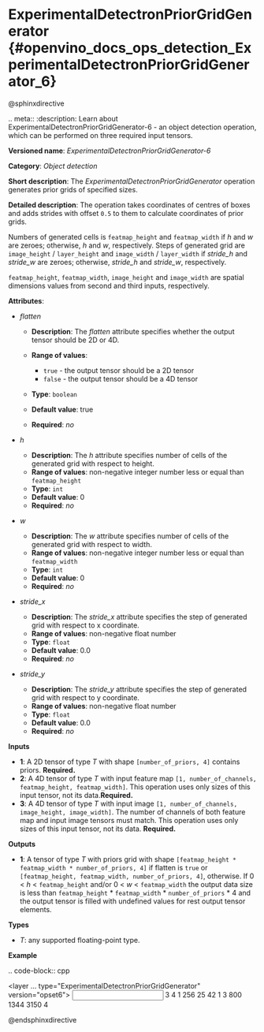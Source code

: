 # ExperimentalDetectronPriorGridGenerator {#openvino_docs_ops_detection_ExperimentalDetectronPriorGridGenerator_6}

@sphinxdirective

.. meta::
  :description: Learn about ExperimentalDetectronPriorGridGenerator-6 - 
                an object detection operation, which can be performed on three 
                required input tensors.

**Versioned name**: *ExperimentalDetectronPriorGridGenerator-6*

**Category**: *Object detection*

**Short description**: The *ExperimentalDetectronPriorGridGenerator* operation generates prior grids of specified sizes.

**Detailed description**: The operation takes coordinates of centres of boxes and adds strides with offset `0.5` to them to calculate coordinates of prior grids.

Numbers of generated cells is ``featmap_height`` and ``featmap_width`` if *h* and *w* are zeroes; otherwise, *h* and *w*, respectively. Steps of generated grid are ``image_height`` / ``layer_height`` and ``image_width`` / ``layer_width`` if *stride_h* and *stride_w* are zeroes; otherwise, *stride_h* and *stride_w*, respectively.

``featmap_height``, ``featmap_width``, ``image_height`` and ``image_width`` are spatial dimensions values from second and third inputs, respectively.

**Attributes**:

* *flatten*

  * **Description**: The *flatten* attribute specifies whether the output tensor should be 2D or 4D.
  * **Range of values**:
     
    * ``true`` - the output tensor should be a 2D tensor
    * ``false`` - the output tensor should be a 4D tensor
  * **Type**: ``boolean``
  * **Default value**: true
  * **Required**: *no*

* *h*

  * **Description**: The *h* attribute specifies number of cells of the generated grid with respect to height.
  * **Range of values**: non-negative integer number less or equal than ``featmap_height``
  * **Type**: ``int``
  * **Default value**: 0
  * **Required**: *no*

* *w*

  * **Description**: The *w* attribute specifies number of cells of the generated grid with respect to width.
  * **Range of values**: non-negative integer number less or equal than ``featmap_width``
  * **Type**: ``int``
  * **Default value**: 0
  * **Required**: *no*

* *stride_x*

  * **Description**: The *stride_x* attribute specifies the step of generated grid with respect to x coordinate.
  * **Range of values**: non-negative float number
  * **Type**: ``float``
  * **Default value**: 0.0
  * **Required**: *no*

* *stride_y*

  * **Description**: The *stride_y* attribute specifies the step of generated grid with respect to y coordinate.
  * **Range of values**: non-negative float number
  * **Type**: ``float``
  * **Default value**: 0.0
  * **Required**: *no*

**Inputs**

* **1**: A 2D tensor of type *T* with shape ``[number_of_priors, 4]`` contains priors. **Required.**
* **2**: A 4D tensor of type *T* with input feature map ``[1, number_of_channels, featmap_height, featmap_width]``. This operation uses only sizes of this input tensor, not its data.**Required.**
* **3**: A 4D tensor of type *T* with input image ``[1, number_of_channels, image_height, image_width]``. The number of channels of both feature map and input image tensors must match. This operation uses only sizes of this input tensor, not its data. **Required.**

**Outputs**

* **1**: A tensor of type *T* with priors grid with shape ``[featmap_height * featmap_width * number_of_priors, 4]`` if flatten is ``true`` or ``[featmap_height, featmap_width, number_of_priors, 4]``, otherwise. If 0 < *h* < ``featmap_height`` and/or 0 < *w* < ``featmap_width`` the output data size is less than ``featmap_height`` * ``featmap_width`` * ``number_of_priors`` * 4 and the output tensor is filled with undefined values for rest output tensor elements.

**Types**

* *T*: any supported floating-point type.

**Example**

.. code-block:: cpp
   
   <layer ... type="ExperimentalDetectronPriorGridGenerator" version="opset6">
       <data flatten="true" h="0" stride_x="32.0" stride_y="32.0" w="0"/>
       <input>
           <port id="0">
               <dim>3</dim>
               <dim>4</dim>
           </port>
           <port id="1">
               <dim>1</dim>
               <dim>256</dim>
               <dim>25</dim>
               <dim>42</dim>
           </port>
           <port id="2">
               <dim>1</dim>
               <dim>3</dim>
               <dim>800</dim>
               <dim>1344</dim>
           </port>
       </input>
       <output>
           <port id="3" precision="FP32">
               <dim>3150</dim>
               <dim>4</dim>
           </port>
       </output>
   </layer>

@endsphinxdirective

